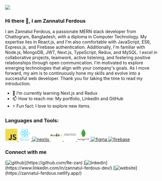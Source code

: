 ![](https://media.licdn.com/dms/image/D5616AQHj_AiAWx6mNQ/profile-displaybackgroundimage-shrink_350_1400/0/1691061657383?e=1697673600&v=beta&t=eNK0kg2pxWxRgsAhZLApTEswBRcKW4xWdQI-EPM3ABU)
### Hi there 👋, I am  Zannatul Ferdous


I am Zannatul Ferdous, a passionate MERN stack developer from Chattogram, Bangladesh, with a diploma in Computer Technology. My expertise lies in React.js, and I'm also comfortable with JavaScript, ES6, Express.js, and Firebase authentication. Additionally, I'm familiar with Node.js, MongoDB, JWT, Next.js, TypeScript, Redux, and MySQL. I excel in collaborative projects, teamwork, active listening, and fostering positive relationships through open communication. I'm motivated to explore emerging technologies that align with your company's goals. As I move forward, my aim is to continuously hone my skills and evolve into a successful web developer. Thank you for taking the time to read my introduction.


- 🌱 I’m currently learning Next.js and Redux 
- 📫 How to reach me: My portfolio, LinkedIn and GitHub 
- ⚡ Fun fact: I love to explore new items.  



<h3 align="left">Languages and Tools:</h3>
<p align="left"> 

  <a href="https://developer.mozilla.org/en-US/docs/Web/JavaScript" target="_blank" rel="noreferrer"> 
  <img src="https://raw.githubusercontent.com/devicons/devicon/master/icons/javascript/javascript-original.svg" alt="javascript" width="40" height="40"/> </a>
<a href="https://reactjs.org/" target="_blank" rel="noreferrer"> <img src="https://raw.githubusercontent.com/devicons/devicon/master/icons/react/react-original-wordmark.svg" alt="react" width="40" height="40"/> </a>
<a href="https://nextjs.org/" target="_blank" rel="noreferrer"> <img src="https://cdn.worldvectorlogo.com/logos/nextjs-2.svg" alt="nextjs" width="40" height="40"/> </a>
<a href="https://nodejs.org" target="_blank" rel="noreferrer"> <img src="https://raw.githubusercontent.com/devicons/devicon/master/icons/nodejs/nodejs-original-wordmark.svg" alt="nodejs" width="40" height="40"/> </a>
<a href="https://expressjs.com" target="_blank" rel="noreferrer"> <img src="https://raw.githubusercontent.com/devicons/devicon/master/icons/express/express-original-wordmark.svg" alt="express" width="40" height="40"/> </a> 
<a href="https://www.mongodb.com/" target="_blank" rel="noreferrer"> <img src="https://raw.githubusercontent.com/devicons/devicon/master/icons/mongodb/mongodb-original-wordmark.svg" alt="mongodb" width="40" height="40"/> </a>
<a href="https://www.figma.com/" target="_blank" rel="noreferrer"> <img src="https://www.vectorlogo.zone/logos/figma/figma-icon.svg" alt="figma" width="40" height="40"/> </a> <a href="https://firebase.google.com/" target="_blank" rel="noreferrer"> <img src="https://www.vectorlogo.zone/logos/firebase/firebase-icon.svg" alt="firebase" width="40" height="40"/> </a>     </p>

<h3 align="left">Connect with me</h3>
[<img src='https://cdn.jsdelivr.net/npm/simple-icons@3.0.1/icons/github.svg' alt='github' height='40'>](https://github.com/Re-zan)  [<img src='https://cdn.jsdelivr.net/npm/simple-icons@3.0.1/icons/linkedin.svg' alt='linkedin' height='40'>](https://www.linkedin.com/in/zannatul-ferdous-dev/)  [<img src='https://cdn.jsdelivr.net/npm/simple-icons@3.0.1/icons/icloud.svg' alt='website' height='40'>](https://zannatul-ferdous.netlify.app/)  
